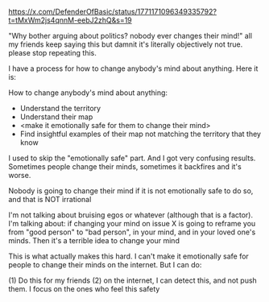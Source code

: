 https://x.com/DefenderOfBasic/status/1771171096349335792?t=tMxWm2js4qnnM-eebJ2zhQ&s=19

"Why bother arguing about politics? nobody ever changes their mind!" all my friends keep saying this but damnit it's literally objectively not true. please stop repeating this. 

I have a process for how to change anybody's mind about anything. Here it is:

How to change anybody's mind about anything:

- Understand the territory 
- Understand their map
- \<make it emotionally safe for them to change their mind\>
- Find insightful examples of their map not matching the territory that they know

I used to skip the "emotionally safe" part. And I got very confusing results. Sometimes people change their minds, sometimes it backfires and it's worse.  

Nobody is going to change their mind if it is not emotionally safe to do so, and that is NOT irrational

I'm not talking about bruising egos or whatever (although that is a factor). I'm talking about: if changing your mind on issue X is going to reframe you from "good person" to "bad person", in your mind, and in your loved one's minds. Then it's a terrible idea to change your mind

This is what actually makes this hard. I can't make it emotionally safe for people to change their minds on the internet. But I can do:

(1) Do this for my friends
(2) on the internet, I can detect this, and not push them. I focus on the ones who feel this safety


